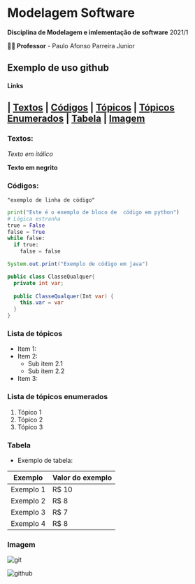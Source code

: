 # Modelagem Software

**Disciplina de Modelagem e imlementação de software** 2021/1 

**:man_teacher: Professor** - Paulo Afonso Parreira Junior

## Exemplo de uso github
#### Links
| [Textos](#textos) | [Códigos](#códigos) | [Tópicos](#lista-de-tópicos) | [Tópicos Enumerados](#lista-de-tópicos-enumerados) | [Tabela](#tabela) | [Imagem](#imagem)
---

### Textos:

*Texto em itálico*

**Texto em negrito**

### Códigos:
`"exemplo de linha de código"`

```Python
print("Este é o exemplo de bloco de  código em python")
# Lógica estranha
true = False
false = True
while false:
  if true:
    false = false
```

```java
System.out.print("Exemplo de código em java")

public class ClasseQualquer{
  private int var;
  
  public ClasseQualquer(Int var) {
    this.var = var
  }
}
```

### Lista de tópicos
* Item 1:
* Item 2:
    * Sub item 2.1
    * Sub item 2.2
* Item 3:

### Lista de tópicos enumerados
1. Tópico 1
2. Tópico 2
3. Tópico 3

### Tabela
- Exemplo de tabela:

Exemplo   | Valor do exemplo
--------- | ------
Exemplo 1 | R$ 10
Exemplo 2 | R$ 8
Exemplo 3 | R$ 7
Exemplo 4 | R$ 8

### Imagem
![git](https://blog-geek-midia.s3.amazonaws.com/wp-content/uploads/2020/08/06103546/comandos-git.png)

![github](https://t2.tudocdn.net/510706?w=646&h=284)
